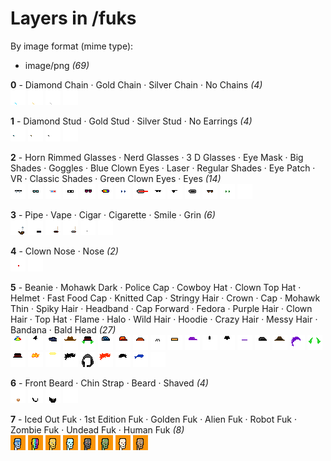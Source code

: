 # Layers in /fuks

By image format (mime type):
- image/png _(69)_


**0** -  Diamond Chain · Gold Chain · Silver Chain · No Chains  _(4)_ <br>
![](0_0.png "0 - Diamond Chain") 
![](0_1.png "1 - Gold Chain") 
![](0_2.png "2 - Silver Chain") 
![](0_3.png "3 - No Chains") 


**1** -  Diamond Stud · Gold Stud · Silver Stud · No Earrings  _(4)_ <br>
![](1_0.png "0 - Diamond Stud") 
![](1_1.png "1 - Gold Stud") 
![](1_2.png "2 - Silver Stud") 
![](1_3.png "3 - No Earrings") 


**2** -  Horn Rimmed Glasses · Nerd Glasses · 3 D Glasses · Eye Mask · Big Shades · Goggles · Blue Clown Eyes · Laser · Regular Shades · Eye Patch · VR · Classic Shades · Green Clown Eyes · Eyes  _(14)_ <br>
![](2_0.png "0 - Horn Rimmed Glasses") 
![](2_1.png "1 - Nerd Glasses") 
![](2_2.png "2 - 3 D Glasses") 
![](2_3.png "3 - Eye Mask") 
![](2_4.png "4 - Big Shades") 
![](2_5.png "5 - Goggles") 
![](2_6.png "6 - Blue Clown Eyes") 
![](2_7.png "7 - Laser") 
![](2_8.png "8 - Regular Shades") 
![](2_9.png "9 - Eye Patch") 
![](2_10.png "10 - VR") 
![](2_11.png "11 - Classic Shades") 
![](2_12.png "12 - Green Clown Eyes") 
![](2_13.png "13 - Eyes") 


**3** -  Pipe · Vape · Cigar · Cigarette · Smile · Grin  _(6)_ <br>
![](3_0.png "0 - Pipe") 
![](3_1.png "1 - Vape") 
![](3_2.png "2 - Cigar") 
![](3_3.png "3 - Cigarette") 
![](3_4.png "4 - Smile") 
![](3_5.png "5 - Grin") 


**4** -  Clown Nose · Nose  _(2)_ <br>
![](4_0.png "0 - Clown Nose") 
![](4_1.png "1 - Nose") 


**5** -  Beanie · Mohawk Dark · Police Cap · Cowboy Hat · Clown Top Hat · Helmet · Fast Food Cap · Knitted Cap · Stringy Hair · Crown · Cap · Mohawk Thin · Spiky Hair · Headband · Cap Forward · Fedora · Purple Hair · Clown Hair · Top Hat · Flame · Halo · Wild Hair · Hoodie · Crazy Hair · Messy Hair · Bandana · Bald Head  _(27)_ <br>
![](5_0.png "0 - Beanie") 
![](5_1.png "1 - Mohawk Dark") 
![](5_2.png "2 - Police Cap") 
![](5_3.png "3 - Cowboy Hat") 
![](5_4.png "4 - Clown Top Hat") 
![](5_5.png "5 - Helmet") 
![](5_6.png "6 - Fast Food Cap") 
![](5_7.png "7 - Knitted Cap") 
![](5_8.png "8 - Stringy Hair") 
![](5_9.png "9 - Crown") 
![](5_10.png "10 - Cap") 
![](5_11.png "11 - Mohawk Thin") 
![](5_12.png "12 - Spiky Hair") 
![](5_13.png "13 - Headband") 
![](5_14.png "14 - Cap Forward") 
![](5_15.png "15 - Fedora") 
![](5_16.png "16 - Purple Hair") 
![](5_17.png "17 - Clown Hair") 
![](5_18.png "18 - Top Hat") 
![](5_19.png "19 - Flame") 
![](5_20.png "20 - Halo") 
![](5_21.png "21 - Wild Hair") 
![](5_22.png "22 - Hoodie") 
![](5_23.png "23 - Crazy Hair") 
![](5_24.png "24 - Messy Hair") 
![](5_25.png "25 - Bandana") 
![](5_26.png "26 - Bald Head") 


**6** -  Front Beard · Chin Strap · Beard · Shaved  _(4)_ <br>
![](6_0.png "0 - Front Beard") 
![](6_1.png "1 - Chin Strap") 
![](6_2.png "2 - Beard") 
![](6_3.png "3 - Shaved") 


**7** -  Iced Out Fuk · 1st Edition Fuk · Golden Fuk · Alien Fuk · Robot Fuk · Zombie Fuk · Undead Fuk · Human Fuk  _(8)_ <br>
![](7_0.png "0 - Iced Out Fuk") 
![](7_1.png "1 - 1st Edition Fuk") 
![](7_2.png "2 - Golden Fuk") 
![](7_3.png "3 - Alien Fuk") 
![](7_4.png "4 - Robot Fuk") 
![](7_5.png "5 - Zombie Fuk") 
![](7_6.png "6 - Undead Fuk") 
![](7_7.png "7 - Human Fuk") 


